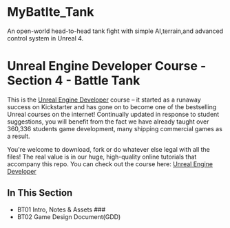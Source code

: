 # MyBatlte_Tank
An open-world head-to-head tank fight with simple AI,terrain,and advanced control system in Unreal 4.
# Unreal Engine Developer Course - Section 4 - Battle Tank

This is the [Unreal Engine Developer]( http://gdev.tv/urcgithub) course – it started as a runaway success on Kickstarter and has gone on to become one of the bestselling Unreal courses on the internet! Continually updated in response to student suggestions, you will benefit from the fact we have already taught over 360,336 students game development, many shipping commercial games as a result.

You're welcome to download, fork or do whatever else legal with all the files! The real value is in our huge, high-quality online tutorials that accompany this repo. You can check out the course here: [Unreal Engine Developer]( http://gdev.tv/urcgithub)

## In This Section

* BT01 Intro, Notes & Assets ###
* BT02 Game Design Document(GDD)

